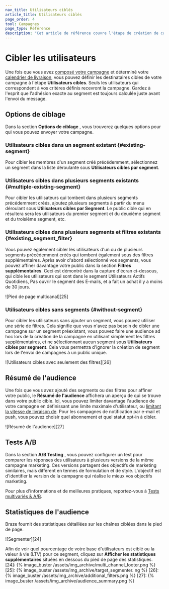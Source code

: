 ```yaml
---
nav_title: Utilisateurs ciblés
article_title: Utilisateurs ciblés
page_order: 4
tool: Campagnes
page_type: Référence
description: "Cet article de référence couvre l'étape de création de campagne des utilisateurs ciblés."
---
```


# Cibler les utilisateurs

Une fois que vous avez [composé votre campagne][1] et déterminé votre [calendrier de livraison][2], vous pouvez définir les destinataires cibles de votre campagne à l'étape **Utilisateurs cibles**. Seuls les utilisateurs qui correspondent à vos critères définis recevront la campagne. Gardez à l'esprit que l'adhésion exacte au segment est toujours calculée juste avant l'envoi du message.

## Options de ciblage

Dans la section **Options de ciblage** , vous trouverez quelques options pour qui vous pouvez envoyer votre campagne.

### Utilisateurs cibles dans un segment existant {#existing-segment}

Pour cibler les membres d'un segment créé précédemment, sélectionnez un segment dans la liste déroulante sous **Utilisateurs cibles par segment**.

### Utilisateurs cibles dans plusieurs segments existants {#multiple-existing-segment}

Pour cibler les utilisateurs qui tombent dans plusieurs segments précédemment créés, ajoutez plusieurs segments à partir du menu déroulant sous **Utilisateurs cibles par Segment**. Le public cible qui en résultera sera les utilisateurs du premier segment et du deuxième segment et du troisième segment, etc.

### Utilisateurs cibles dans plusieurs segments et filtres existants {#existing_segment_filter}

Vous pouvez également cibler les utilisateurs d'un ou de plusieurs segments précédemment créés qui tombent également sous des filtres supplémentaires. Après avoir d'abord sélectionné vos segments, vous pouvez affiner davantage votre public dans la section **Filtres supplémentaires**. Ceci est démontré dans la capture d'écran ci-dessous, qui cible les utilisateurs qui sont dans le segment Utilisateurs Actifs Quotidiens, Pas ouvrir le segment des E-mails, et a fait un achat il y a moins de 30 jours.

!\[Pied de page multicanal\]\[25\]

### Utilisateurs cibles sans segments {#without-segment}

Pour cibler les utilisateurs sans ajouter un segment, vous pouvez utiliser une série de filtres. Cela signifie que vous n'avez pas besoin de cibler une campagne sur un segment préexistant, vous pouvez faire une audience ad hoc lors de la création de la campagne en utilisant simplement les filtres supplémentaires, et ne sélectionnant aucun segment sous **Utilisateurs cibles par segment**. Cela vous permettra d'ignorer la création de segment lors de l'envoi de campagnes à un public unique.

!\[Utilisateurs cibles avec seulement des filtres\]\[26\]

## Résumé de l'audience

Une fois que vous avez ajouté des segments ou des filtres pour affiner votre public, le **Résumé de l'audience** affichera un aperçu de qui se trouve dans votre public cible. Ici, vous pouvez limiter davantage l'audience de votre campagne en définissant une limite maximale d'utilisateur, ou [limitant la vitesse de livraison de][3]. Pour les campagnes de notification par e-mail et push, vous pouvez choisir quel abonnement et quel statut opt-in à cibler.

!\[Résumé de l'audience\]\[27\]

## Tests A/B

Dans la section **A/B Testing** , vous pouvez configurer un test pour comparer les réponses des utilisateurs à plusieurs versions de la même campagne marketing. Ces versions partagent des objectifs de marketing similaires, mais diffèrent en termes de formulation et de style. L'objectif est d'identifier la version de la campagne qui réalise le mieux vos objectifs marketing.

Pour plus d'informations et de meilleures pratiques, reportez-vous à [Tests multivariés & A/B][4].

## Statistiques de l'audience

Braze fournit des statistiques détaillées sur les chaînes ciblées dans le pied de page.

!\[Segmenter\]\[24\]

Afin de voir quel pourcentage de votre base d'utilisateurs est ciblé ou la valeur à vie (LTV) pour ce segment, cliquez sur **Afficher les statistiques supplémentaires** situées en dessous du pied de page des statistiques.
[24]: {% image_buster /assets/img_archive/multi_channel_footer.png %} [25]: {% image_buster /assets/img_archive/target_segmenter. ng %} [26]: {% image_buster /assets/img_archive/additional_filters.png %} [27]: {% image_buster /assets/img_archive/audience_summary.png %}

[1]: {{site.baseurl}}/user_guide/engagement_tools/campaigns/building_campaigns/creating_campaign/
[2]: {{site.baseurl}}/user_guide/engagement_tools/campaigns/building_campaigns/delivery_types/
[3]: {{site.baseurl}}/user_guide/engagement_tools/campaigns/testing_and_more/rate-limiting/
[4]: {{site.baseurl}}/user_guide/engagement_tools/testing/multivariant_testing/
